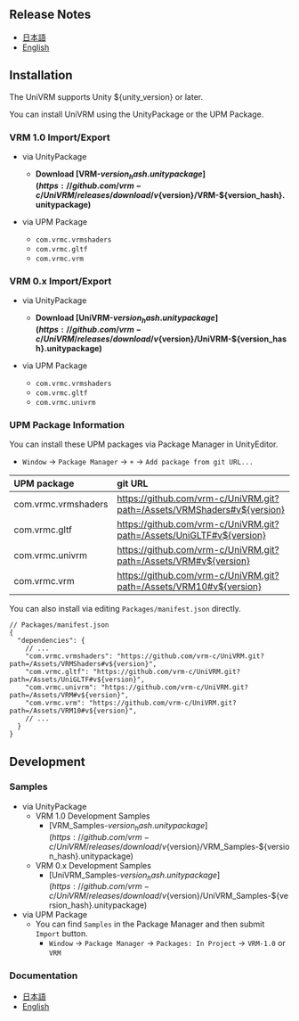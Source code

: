 ## Release Notes

- [日本語](https://vrm-c.github.io/UniVRM/ja/release/${dir}/v${version}.html)
- [English](https://vrm-c.github.io/UniVRM/en/release/${dir}/v${version}.html)

## Installation

The UniVRM supports Unity ${unity_version} or later.

You can install UniVRM using the UnityPackage or the UPM Package.

### VRM 1.0 Import/Export

- via UnityPackage
  - **Download [VRM-${version_hash}.unitypackage](https://github.com/vrm-c/UniVRM/releases/download/v${version}/VRM-${version_hash}.unitypackage)**

- via UPM Package
  - `com.vrmc.vrmshaders`
  - `com.vrmc.gltf`
  - `com.vrmc.vrm`

### VRM 0.x Import/Export

- via UnityPackage
  - **Download [UniVRM-${version_hash}.unitypackage](https://github.com/vrm-c/UniVRM/releases/download/v${version}/UniVRM-${version_hash}.unitypackage)**

- via UPM Package
  - `com.vrmc.vrmshaders`
  - `com.vrmc.gltf`
  - `com.vrmc.univrm`

### UPM Package Information
You can install these UPM packages via Package Manager in UnityEditor.

- `Window` -> `Package Manager` -> `+` -> `Add package from git URL...`

| UPM package         | git URL                                                                 |
|:--------------------|:------------------------------------------------------------------------|
| com.vrmc.vrmshaders | https://github.com/vrm-c/UniVRM.git?path=/Assets/VRMShaders#v${version} |
| com.vrmc.gltf       | https://github.com/vrm-c/UniVRM.git?path=/Assets/UniGLTF#v${version}    |
| com.vrmc.univrm     | https://github.com/vrm-c/UniVRM.git?path=/Assets/VRM#v${version}        |
| com.vrmc.vrm        | https://github.com/vrm-c/UniVRM.git?path=/Assets/VRM10#v${version}      |

You can also install via editing `Packages/manifest.json` directly.

```json5
// Packages/manifest.json
{
  "dependencies": {
    // ...
    "com.vrmc.vrmshaders": "https://github.com/vrm-c/UniVRM.git?path=/Assets/VRMShaders#v${version}",
    "com.vrmc.gltf": "https://github.com/vrm-c/UniVRM.git?path=/Assets/UniGLTF#v${version}",
    "com.vrmc.univrm": "https://github.com/vrm-c/UniVRM.git?path=/Assets/VRM#v${version}",
    "com.vrmc.vrm": "https://github.com/vrm-c/UniVRM.git?path=/Assets/VRM10#v${version}",
    // ...
  }
}
```

## Development
### Samples
- via UnityPackage
  - VRM 1.0 Development Samples
    - [VRM_Samples-${version_hash}.unitypackage](https://github.com/vrm-c/UniVRM/releases/download/v${version}/VRM_Samples-${version_hash}.unitypackage)
  - VRM 0.x Development Samples
    - [UniVRM_Samples-${version_hash}.unitypackage](https://github.com/vrm-c/UniVRM/releases/download/v${version}/UniVRM_Samples-${version_hash}.unitypackage)
- via UPM Package
  - You can find `Samples` in the Package Manager and then submit `Import` button.
    - `Window` -> `Package Manager` -> `Packages: In Project` -> `VRM-1.0` or `VRM`

### Documentation

- [日本語](https://vrm-c.github.io/UniVRM/ja/vrm1/index.html)
- [English](https://vrm-c.github.io/UniVRM/en/vrm1/index.html)

